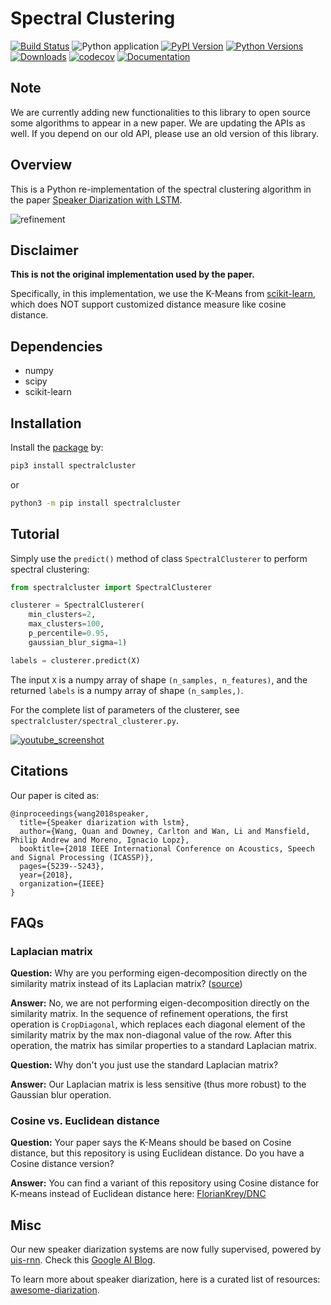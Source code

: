 # Spectral Clustering
[![Build Status](https://travis-ci.org/wq2012/SpectralCluster.svg?branch=master)](https://travis-ci.org/wq2012/SpectralCluster) ![Python application](https://github.com/wq2012/SpectralCluster/workflows/Python%20application/badge.svg) [![PyPI Version](https://img.shields.io/pypi/v/spectralcluster.svg)](https://pypi.python.org/pypi/spectralcluster) [![Python Versions](https://img.shields.io/pypi/pyversions/spectralcluster.svg)](https://pypi.org/project/spectralcluster) [![Downloads](https://pepy.tech/badge/spectralcluster)](https://pepy.tech/project/spectralcluster) [![codecov](https://codecov.io/gh/wq2012/SpectralCluster/branch/master/graph/badge.svg)](https://codecov.io/gh/wq2012/SpectralCluster) [![Documentation](https://img.shields.io/badge/api-documentation-blue.svg)](https://wq2012.github.io/SpectralCluster)

## Note

We are currently adding new functionalities to this library to open source
some algorithms to appear in a new paper. We are updating the APIs as well.
If you depend on our old API, please use an old version of this library.

## Overview

This is a Python re-implementation of the spectral clustering algorithm in the
paper [Speaker Diarization with LSTM](https://google.github.io/speaker-id/publications/LstmDiarization/).

![refinement](https://raw.githubusercontent.com/wq2012/SpectralCluster/master/resources/refinement.png)

## Disclaimer

**This is not the original implementation used by the paper.**

Specifically, in this implementation, we use the K-Means from
[scikit-learn](https://scikit-learn.org/stable/modules/generated/sklearn.cluster.KMeans.html),
which does NOT support customized distance measure like cosine distance.

## Dependencies

* numpy
* scipy
* scikit-learn

## Installation

Install the [package](https://pypi.org/project/spectralcluster/) by:

```bash
pip3 install spectralcluster
```

or

```bash
python3 -m pip install spectralcluster
```

## Tutorial

Simply use the `predict()` method of class `SpectralClusterer` to perform
spectral clustering:

```python
from spectralcluster import SpectralClusterer

clusterer = SpectralClusterer(
    min_clusters=2,
    max_clusters=100,
    p_percentile=0.95,
    gaussian_blur_sigma=1)

labels = clusterer.predict(X)
```

The input `X` is a numpy array of shape `(n_samples, n_features)`,
and the returned `labels` is a numpy array of shape `(n_samples,)`.

For the complete list of parameters of the clusterer, see
`spectralcluster/spectral_clusterer.py`.

[![youtube_screenshot](resources/youtube_screenshot.jpg)](https://youtu.be/pjxGPZQeeO4)

## Citations

Our paper is cited as:

```
@inproceedings{wang2018speaker,
  title={Speaker diarization with lstm},
  author={Wang, Quan and Downey, Carlton and Wan, Li and Mansfield, Philip Andrew and Moreno, Ignacio Lopz},
  booktitle={2018 IEEE International Conference on Acoustics, Speech and Signal Processing (ICASSP)},
  pages={5239--5243},
  year={2018},
  organization={IEEE}
}
```

## FAQs

### Laplacian matrix

**Question:** Why are you performing eigen-decomposition directly on the similarity matrix instead of its Laplacian matrix? ([source](https://ieeexplore.ieee.org/stamp/stamp.jsp?tp=&arnumber=9053122))

**Answer:** No, we are not performing eigen-decomposition directly on the similarity matrix. In the sequence of refinement operations, the first operation is `CropDiagonal`, which replaces each diagonal element of the similarity matrix by the max non-diagonal value of the row. After this operation, the matrix has similar properties to a standard Laplacian matrix.

**Question:** Why don't you just use the standard Laplacian matrix?

**Answer:** Our Laplacian matrix is less sensitive (thus more robust) to the Gaussian blur operation.

### Cosine vs. Euclidean distance

**Question:** Your paper says the K-Means should be based on Cosine distance, but this repository is using Euclidean distance. Do you have a Cosine distance version?

**Answer:** You can find a variant of this repository using Cosine distance for K-means instead of
Euclidean distance here:
[FlorianKrey/DNC](https://github.com/FlorianKrey/DNC)

## Misc

Our new speaker diarization systems are now fully supervised, powered by
[uis-rnn](https://github.com/google/uis-rnn).
Check this [Google AI Blog](https://ai.googleblog.com/2018/11/accurate-online-speaker-diarization.html).

To learn more about speaker diarization, here is a curated list of resources:
[awesome-diarization](https://github.com/wq2012/awesome-diarization).
